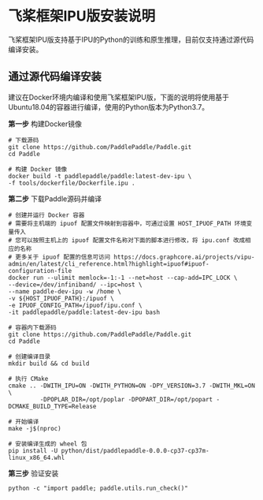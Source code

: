# 飞桨框架IPU版安装说明

飞桨框架IPU版支持基于IPU的Python的训练和原生推理，目前仅支持通过源代码编译安装。

## 通过源代码编译安装

建议在Docker环境内编译和使用飞桨框架IPU版，下面的说明将使用基于Ubuntu18.04的容器进行编译，使用的Python版本为Python3.7。

**第一步** 构建Docker镜像

```
# 下载源码
git clone https://github.com/PaddlePaddle/Paddle.git
cd Paddle

# 构建 Docker 镜像
docker build -t paddlepaddle/paddle:latest-dev-ipu \
-f tools/dockerfile/Dockerfile.ipu .
```

**第二步** 下载Paddle源码并编译

```
# 创建并运行 Docker 容器
# 需要将主机端的 ipuof 配置文件映射到容器中，可通过设置 HOST_IPUOF_PATH 环境变量传入
# 您可以按照主机上的 ipuof 配置文件名称对下面的脚本进行修改，将 ipu.conf 改成相应的名称
# 更多关于 ipuof 配置的信息可访问 https://docs.graphcore.ai/projects/vipu-admin/en/latest/cli_reference.html?highlight=ipuof#ipuof-configuration-file
docker run --ulimit memlock=-1:-1 --net=host --cap-add=IPC_LOCK \
--device=/dev/infiniband/ --ipc=host \
--name paddle-dev-ipu -w /home \
-v ${HOST_IPUOF_PATH}:/ipuof \
-e IPUOF_CONFIG_PATH=/ipuof/ipu.conf \
-it paddlepaddle/paddle:latest-dev-ipu bash

# 容器内下载源码
git clone https://github.com/PaddlePaddle/Paddle.git
cd Paddle

# 创建编译目录
mkdir build && cd build

# 执行 CMake
cmake .. -DWITH_IPU=ON -DWITH_PYTHON=ON -DPY_VERSION=3.7 -DWITH_MKL=ON \
         -DPOPLAR_DIR=/opt/poplar -DPOPART_DIR=/opt/popart -DCMAKE_BUILD_TYPE=Release

# 开始编译
make -j$(nproc)

# 安装编译生成的 wheel 包
pip install -U python/dist/paddlepaddle-0.0.0-cp37-cp37m-linux_x86_64.whl
```

**第三步** 验证安装

```
python -c "import paddle; paddle.utils.run_check()"
```
